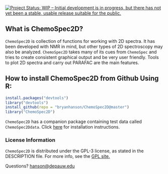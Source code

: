[![Project Status: WIP – Initial development is in progress, but there has not yet been a stable, usable release suitable for the public.](http://www.repostatus.org/badges/latest/wip.svg)](http://www.repostatus.org/#wip)

## What is ChemoSpec2D?

`ChemoSpec2D` is  collection of functions for working with 2D spectra.  It has been developed with NMR in mind, but other types of 2D spectroscopy may also be analyzed. `ChemoSpec2D` takes many of its cues from `ChemoSpec` and tries to create consistent graphical output and be very user friendly.  Tools to plot 2D spectra and carry out PARAFAC are the main features.

## How to install ChemoSpec2D from Github Using R:

````r
install.packages("devtools")
library("devtools")
install_github(repo = "bryanhanson/ChemoSpec2D@master")
library("ChemoSpec2D")
````

`ChemoSpec2D` has a companion package containing test data called `ChemoSpec2Ddata`.  Click [here](https://github.com/bryanhanson/ChemoSpec2Ddata) for installation instructions.

### License Information

`ChemoSpec2D` is distributed under the GPL-3 license, as stated in the DESCRIPTION file.  For more info, see the [GPL site.](https://gnu.org/licenses/gpl.html)

Questions?  hanson@depauw.edu
